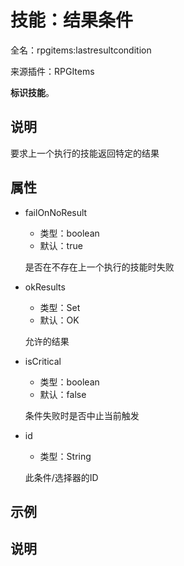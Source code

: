 # 技能：结果条件

<!-- 本文件是通过游戏内 `/rpgitem gen-wiki` 命令生成的。 -->
<!-- 请只在对应的 "beginCustomXXXX" 与 "endCustomXXXX" 间编辑。  -->
<!-- 如果您想修改技能或其属性的描述， -->
<!-- 请修改 "resources/lang/zh_CN.yml" 中对应的项。 -->

全名：rpgitems:lastresultcondition

来源插件：RPGItems

**标识技能**。

<!-- beginCustomHeader -->
<!-- endCustomHeader -->

## 说明

要求上一个执行的技能返回特定的结果
<!-- beginCustomDescription -->
<!-- endCustomDescription -->

## 属性

* failOnNoResult

  * 类型：boolean
  * 默认：true

  是否在不存在上一个执行的技能时失败

* okResults

  * 类型：Set<TriggerResult>
  * 默认：OK

  允许的结果

* isCritical

  * 类型：boolean
  * 默认：false

  条件失败时是否中止当前触发

* id

  * 类型：String

  此条件/选择器的ID


<!-- beginCustomProperties -->
<!-- endCustomProperties -->

## 示例

<!-- beginCustomExample -->
<!-- endCustomExample -->

## 说明

<!-- beginCustomNote -->
<!-- endCustomNote -->